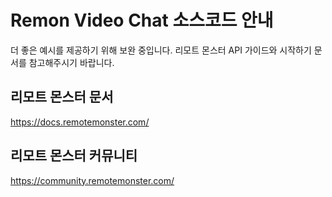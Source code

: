 # Remon Video Chat 소스코드 안내

더 좋은 예시를 제공하기 위해 보완 중입니다.
리모트 몬스터 API 가이드와 시작하기 문서를 참고해주시기 바랍니다.

## 리모트 몬스터 문서

https://docs.remotemonster.com/

## 리모트 몬스터 커뮤니티

https://community.remotemonster.com/
